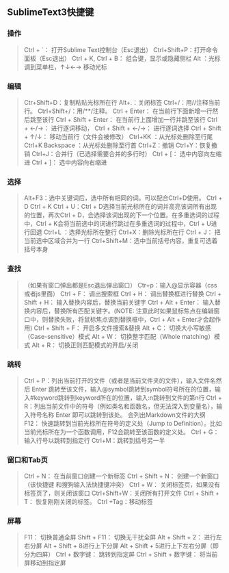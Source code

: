## SublimeText3快捷键

### 操作

>Ctrl + `： 打开Sublime Text控制台（Esc退出）
>Ctrl+Shift+P：打开命令面板（Esc退出）
>Ctrl + K, Ctrl + B： 组合键，显示或隐藏侧栏
>Alt ：光标调到菜单栏，↑↓←→ 移动光标

### 编辑

> Ctr+Shift+D：复制粘贴光标所在行
> Alt+.：关闭标签
> Ctrl+/：用//注释当前行。
> Ctrl+Shift+/：用/**/注释。
> Ctrl + Enter： 在当前行下面新增一行然后跳至该行
> Ctrl + Shift + Enter： 在当前行上面增加一行并跳至该行
> Ctrl + ←/→： 进行逐词移动，
> Ctrl + Shift + ←/→： 进行逐词选择
> Ctrl + Shift + ↑/↓： 移动当前行（文件会被修改）
> Ctrl+KK ：从光标处删除至行尾
> Ctrl+K Backspace ：从光标处删除至行首
> Ctrl+Z：撤销
> Ctrl+Y：恢复撤销
> Ctrl+J：合并行（已选择需要合并的多行时）
> Ctrl + [： 选中内容向左缩进
> Ctrl + ]： 选中内容向右缩进

### 选择

> Alt+F3：选中关键词后，选中所有相同的词。可以配合Ctrl+D使用。
> Ctrl + D Ctrl + K Ctrl + U：Ctrl + D选择当前光标所在的词并高亮该词所有出现的位置，再次Ctrl + D，会选择该词出现的下一个位置。在多重选词的过程中，Ctrl + K会将当前选中的词进行跳过在多重选词的过程中，Ctrl + U进行回退
> Ctrl+L ：选择光标所在整行
> Ctrl+X：删除光标所在行
> Ctrl + J： 把当前选中区域合并为一行
> Ctrl+Shift+M：选中当前括号内容，重复可选着括号本身

### 查找

> （如果有窗口弹出都是Esc退出弹出窗口）
> Ctr+p：输入@显示容器（css或者js里面）
> Ctrl + F： 调出搜索框
> Ctrl + H： 调出替换框进行替换
> Ctrl + Shift + H： 输入替换内容后，替换当前关键字
> Ctrl + Alt + Enter： 输入替换内容后，替换所有匹配关键字。(NOTE: 注意此时如果鼠标焦点在编辑窗口中，则替换失败，将鼠标焦点调到替换框中，Ctrl + Alt + Enter才会起作用)
> Ctrl + Shift + F： 开启多文件搜索&替换
> Alt + C： 切换大小写敏感（Case-sensitive）模式
> Alt + W： 切换整字匹配（Whole matching）模式
> Alt + R： 切换正则匹配模式的开启/关闭

### 跳转

> Ctrl + P：列出当前打开的文件（或者是当前文件夹的文件），输入文件名然后 Enter 跳转至该文件，输入@symbol跳转到symbol符号所在的位置，输入#keyword跳转到keyword所在的位置，输入:n跳转到文件的第n行
> Ctrl + R：列出当前文件中的符号（例如类名和函数名，但无法深入到变量名），输入符号名称 Enter 即可以跳转到该处。
> 会列出Markdown文件的大纲
> F12： 快速跳转到当前光标所在符号的定义处（Jump to Definition）。比如当前光标所在为一个函数调用，F12会跳转至该函数的定义处。
> Ctrl + G： 输入行号以跳转到指定行
> Ctrl+M：跳转到括号另一半

### 窗口和Tab页

> Ctrl + N： 在当前窗口创建一个新标签
> Ctrl + Shift + N： 创建一个新窗口（该快捷键 和搜狗输入法快捷键冲突）
> Ctrl + W： 关闭标签页，如果没有标签页了，则关闭该窗口
> Ctrl+Shift+W：关闭所有打开文件
> Ctrl + Shift + T： 恢复刚刚关闭的标签。
> Ctrl +Tag：移动标签

### 屏幕

> F11： 切换普通全屏
> Shift + F11： 切换无干扰全屏
> Alt + Shift + 2： 进行左右分屏
> Alt + Shift + 8进行上下分屏
> Alt + Shift + 5进行上下左右分屏（即分为四屏）
> Ctrl + 数字键： 跳转到指定屏
> Ctrl + Shift + 数字键： 将当前屏移动到指定屏